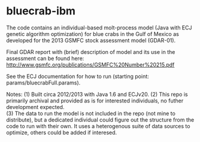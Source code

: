 # bluecrab-ibm
The code contains an individual-based molt-process model (Java with ECJ genetic algorithm optimization) for blue crabs in the Gulf of Mexico as developed for the 2013 GSMFC stock assessment model (GDAR-01).

Final GDAR report with (brief) description of model and its use in the assessment can be found here: http://www.gsmfc.org/publications/GSMFC%20Number%20215.pdf

See the ECJ documentation for how to run (starting point: params/bluecrabFull.params).

Notes: 
(1) Built circa 2012/2013 with Java 1.6 and ECJv20.
(2) This repo is primarily archival and provided as is for interested individuals, no futher development expected.  
(3) The data to run the model is not included in the repo (not mine to distribute), but a dedicated individual could figure out the structure from the code to run with their own.  It uses a heterogenous suite of data sources to optimize, others could be added if interesed. 
